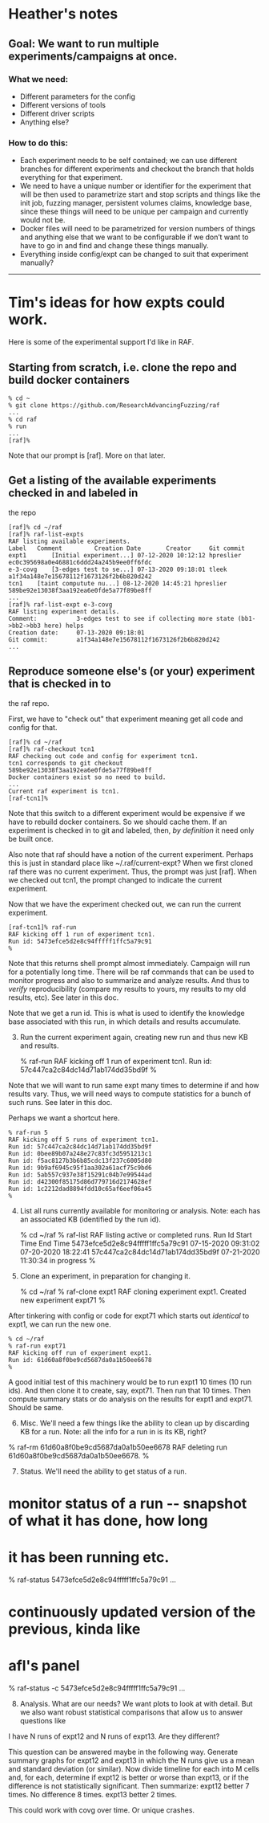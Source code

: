 # Heather's notes

## Goal: We want to run multiple experiments/campaigns at once.

### What we need: 
- Different parameters for the config
- Different versions of tools
- Different driver scripts 
- Anything else?

### How to do this: 
- Each experiment needs to be self contained; we can use different branches for different experiments and checkout the branch that holds everything for that experiment. 
- We need to have a unique number or identifier for the experiment that will be then used to parametrize start and stop scripts and things like the init job, fuzzing manager, persistent volumes claims, knowledge base, since these things will need to be unique per campaign and currently would not be.
- Docker files will need to be parametrized for version numbers of things and anything else that we want to be configurable if we don’t want to have to go in and find and change these things manually. 
- Everything inside config/expt<num> can be changed to suit that experiment manually? 


---

# Tim's ideas for how expts could work.

Here is some of the experimental support I'd like in RAF.

## Starting from scratch, i.e. clone the repo and build docker containers

    % cd ~
    % git clone https://github.com/ResearchAdvancingFuzzing/raf
    ...
    % cd raf
    % run
    ...
    [raf]%

Note that our prompt is [raf].  More on that later.

## Get a listing of the available experiments checked in and labeled in
the repo

    [raf]% cd ~/raf
    [raf]% raf-list-expts
    RAF listing available experiments.
    Label	Comment			Creation Date		Creator		Git commit
    expt1      	[Initial experiment...]	07-12-2020 10:12:12	hpreslier	ec0c395698a0e46881c6ddd24a245b9ee0ff6fdc
    e-3-covg	[3-edges test to se...]	07-13-2020 09:18:01	tleek		a1f34a148e7e15678112f1673126f2b6b820d242
    tcn1	[taint computute nu...] 08-12-2020 14:45:21	hpreslier	589be92e13038f3aa192ea6e0fde5a77f89be8ff
    ...
    [raf]% raf-list-expt e-3-covg
    RAF listing experiment details.
    Comment: 		   3-edges test to see if collecting more state (bb1->bb2->bb3 here) helps
    Creation date: 	   07-13-2020 09:18:01
    Git commit: 	   a1f34a148e7e15678112f1673126f2b6b820d242
    ...
    

## Reproduce someone else's (or your) experiment that is checked in to
the raf repo.

First, we have to "check out" that experiment meaning get all code and config for that.

    [raf]% cd ~/raf
    [raf]% raf-checkout tcn1    
    RAF checking out code and config for experiment tcn1.
    tcn1 corresponds to git checkout 589be92e13038f3aa192ea6e0fde5a77f89be8ff
    Docker containers exist so no need to build.
    ...
    Current raf experiment is tcn1.
    [raf-tcn1]% 

Note that this switch to a different experiment would be expensive if we have
to rebuild docker containers. So we should cache them. If an experiment is
checked in to git and labeled, then, *by definition* it need only be built once.       

Also note that raf should have a notion of the current experiment. Perhaps
this is just in standard place like ~/.raf/current-expt?
When we first cloned raf there was no current experiment.
Thus, the prompt was
just [raf]. When we checked out tcn1, the prompt changed to indicate the
current experiment.

Now that we have the experiment checked out, we can run the current experiment.

    [raf-tcn1]% raf-run
    RAF kicking off 1 run of experiment tcn1.
    Run id: 5473efce5d2e8c94fffff1ffc5a79c91                 
    %

Note that this returns shell prompt almost immediately. Campaign will
run for a potentially long time. There will be raf commands that can
be used to monitor progress and also to summarize and analyze results.
And thus to *verify* reproducibility (compare my results to yours, my
results to my old results, etc). See later in this doc.

Note that we get a run id. This is what is used to identify the knowledge
base associated with this run, in which details and results accumulate. 


3. Run the current experiment again, creating new run and thus new KB
and results.

    % raf-run 
    RAF kicking off 1 run of experiment tcn1.
    Run id: 57c447ca2c84dc14d71ab174dd35bd9f
    %

Note that we will want to run same expt many times to determine if and
how results vary. Thus, we will need ways to compute statistics for a bunch
of such runs. See later in this doc.

Perhaps we want a shortcut here.

    % raf-run 5
    RAF kicking off 5 runs of experiment tcn1.
    Run id: 57c447ca2c84dc14d71ab174dd35bd9f
    Run id: 0bee89b07a248e27c83fc3d5951213c1
    Run id: f5ac8127b3b6b85cdc13f237c6005d80
    Run id: 9b9af6945c95f1aa302a61acf75c9bd6
    Run id: 5ab557c937e38f15291c04b7e99544ad
    Run id: d42300f85175d86d779716d2174628ef
    Run id: 1c2212dad8894fdd10c65af6eef06a45
    %



4. List all runs currently available for monitoring or analysis.
Note: each has an associated KB (identified by the run id).

    % cd ~/raf
    % raf-list
    RAF listing active or completed runs.
    Run Id					Start Time		End Time
    5473efce5d2e8c94fffff1ffc5a79c91	07-15-2020 09:31:02	07-20-2020 18:22:41	
    57c447ca2c84dc14d71ab174dd35bd9f	07-21-2020 11:30:34	in progress
    %


5. Clone an experiment, in preparation for changing it.

    % cd ~/raf
    % raf-clone expt1
    RAF cloning experiment expt1.
    Created new experiment expt71
    %

After tinkering with config or code for expt71 which starts out *identical* to expt1, we can
run the new one.

    % cd ~/raf
    % raf-run expt71
    RAF kicking off run of experiment expt1.
    Run id: 61d60a8f0be9cd5687da0a1b50ee6678 
    %

A good initial test of this machinery would be to run expt1 10 times
(10 run ids). And then clone it to create, say, expt71.  Then run that 10
times. Then compute summary stats or do analysis on the results for expt1
and expt71. Should be same.


6. Misc.  We'll need a few things like the ability to clean up by discarding
KB for a run. Note: all the info for a run in is its KB, right?

% raf-rm 61d60a8f0be9cd5687da0a1b50ee6678
RAF deleting run 61d60a8f0be9cd5687da0a1b50ee6678.
%


7. Status.  We'll need the ability to get status of a run.  

# monitor status of a run -- snapshot of what it has done, how long
# it has been running etc.  
% raf-status 5473efce5d2e8c94fffff1ffc5a79c91
...

# continuously updated version of the previous, kinda like
# afl's panel
% raf-status -c 5473efce5d2e8c94fffff1ffc5a79c91 
...


8. Analysis.  What are our needs?  We want plots to look at with detail.
But we also want robust statistical comparisons that allow us to answer
questions like

I have N runs of expt12 and N runs of expt13. Are they different?

This question can be answered maybe in the following way. Generate summary
graphs for expt12 and expt13 in which the N runs give us a mean and standard
deviation (or similar). Now divide timeline for each into M cells and, for
each, determine if expt12 is better or worse than expt13, or if the difference
is not statistically significant. Then summarize: expt12 better 7 times.
No difference 8 times. expt13 better 2 times.

This could work with covg over time. Or unique crashes.  